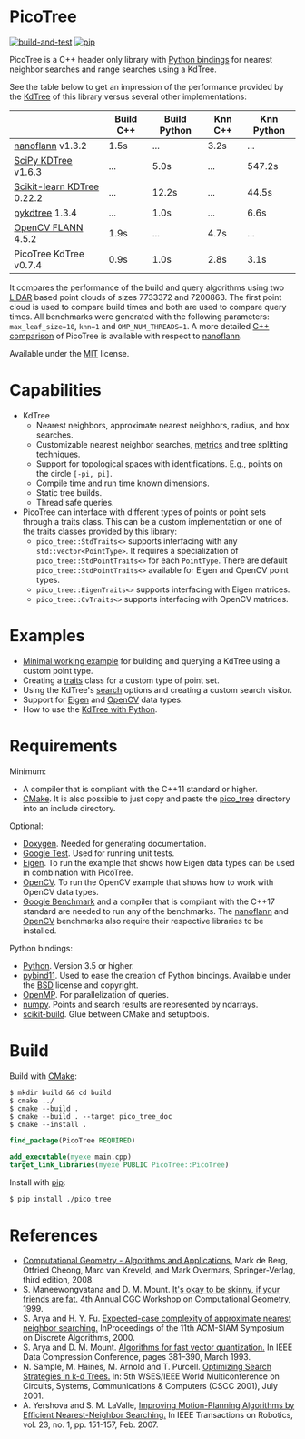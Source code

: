 # PicoTree

[![build-and-test](https://github.com/Jaybro/pico_tree/workflows/build-and-test/badge.svg)](https://github.com/Jaybro/pico_tree/actions?query=workflow%3Abuild-and-test) [![pip](https://github.com/Jaybro/pico_tree/workflows/pip/badge.svg)](https://github.com/Jaybro/pico_tree/actions?query=workflow%3Apip)

PicoTree is a C++ header only library with [Python bindings](https://github.com/pybind/pybind11) for nearest neighbor searches and range searches using a KdTree.

See the table below to get an impression of the performance provided by the [KdTree](https://en.wikipedia.org/wiki/K-d_tree) of this library versus several other implementations:

|                                     | Build C++ | Build Python  | Knn C++    | Knn Python  |
| ----------------------------------- | --------- | ------------- | ---------- | ----------- |
| [nanoflann][nano] v1.3.2            | 1.5s      | ...           | 3.2s       | ...         |
| [SciPy KDTree][spkd] v1.6.3         | ...       | 5.0s          | ...        | 547.2s      |
| [Scikit-learn KDTree][skkd] 0.22.2  | ...       | 12.2s         | ...        | 44.5s       |
| [pykdtree][pykd] 1.3.4              | ...       | 1.0s          | ...        | 6.6s        |
| [OpenCV FLANN][cvfn] 4.5.2          | 1.9s      | ...           | 4.7s       | ...         |
| PicoTree KdTree v0.7.4              | 0.9s      | 1.0s          | 2.8s       | 3.1s        |

It compares the performance of the build and query algorithms using two [LiDAR](./docs/benchmark.md) based point clouds of sizes 7733372 and 7200863. The first point cloud is used to compare build times and both are used to compare query times. All benchmarks were generated with the following parameters: `max_leaf_size=10`, `knn=1` and `OMP_NUM_THREADS=1`. A more detailed [C++ comparison](./docs/benchmark.md) of PicoTree is available with respect to [nanoflann][nano].

[nano]: https://github.com/jlblancoc/nanoflann
[spkd]: https://docs.scipy.org/doc/scipy/reference/generated/scipy.spatial.KDTree.html
[skkd]: https://scikit-learn.org/stable/modules/generated/sklearn.neighbors.KDTree.html
[pykd]: https://github.com/storpipfugl/pykdtree
[cvfn]: https://github.com/opencv/opencv

Available under the [MIT](https://en.wikipedia.org/wiki/MIT_License) license.

# Capabilities

* KdTree
  * Nearest neighbors, approximate nearest neighbors, radius, and box searches.
  * Customizable nearest neighbor searches, [metrics](https://en.wikipedia.org/wiki/Metric_(mathematics)) and tree splitting techniques.
  * Support for topological spaces with identifications. E.g., points on the circle `[-pi, pi]`.
  * Compile time and run time known dimensions.
  * Static tree builds.
  * Thread safe queries.
* PicoTree can interface with different types of points or point sets through a traits class. This can be a custom implementation or one of the traits classes provided by this library:
  * `pico_tree::StdTraits<>` supports interfacing with any `std::vector<PointType>`. It requires a specialization of `pico_tree::StdPointTraits<>` for each `PointType`. There are default `pico_tree::StdPointTraits<>` available for Eigen and OpenCV point types.
  * `pico_tree::EigenTraits<>` supports interfacing with Eigen matrices.
  * `pico_tree::CvTraits<>` supports interfacing with OpenCV matrices.

# Examples

* [Minimal working example](./examples/kd_tree/kd_tree_point_traits.cpp) for building and querying a KdTree using a custom point type.
* Creating a [traits](./examples/kd_tree/kd_tree_traits.cpp) class for a custom type of point set.
* Using the KdTree's [search](./examples/kd_tree/kd_tree_search.cpp) options and creating a custom search visitor.
* Support for [Eigen](./examples/eigen/eigen.cpp) and [OpenCV](./examples/opencv/opencv.cpp) data types.
* How to use the [KdTree with Python](./examples/python/kd_tree.py).

# Requirements

Minimum:

* A compiler that is compliant with the C++11 standard or higher.
* [CMake](https://cmake.org/). It is also possible to just copy and paste the [pico_tree](./src/pico_tree/) directory into an include directory.

Optional:

* [Doxygen](https://www.doxygen.nl). Needed for generating documentation.
* [Google Test](https://github.com/google/googletest). Used for running unit tests.
* [Eigen](http://eigen.tuxfamily.org). To run the example that shows how Eigen data types can be used in combination with PicoTree.
* [OpenCV](https://opencv.org/). To run the OpenCV example that shows how to work with OpenCV data types.
* [Google Benchmark](https://github.com/google/benchmark) and a compiler that is compliant with the C++17 standard are needed to run any of the benchmarks. The [nanoflann](https://github.com/jlblancoc/nanoflann) and [OpenCV](https://opencv.org/) benchmarks also require their respective libraries to be installed.

Python bindings:
* [Python](https://www.python.org/). Version 3.5 or higher.
* [pybind11](https://github.com/pybind/pybind11). Used to ease the creation of Python bindings. Available under the [BSD](https://github.com/pybind/pybind11/blob/master/LICENSE) license and copyright.
* [OpenMP](https://www.openmp.org/). For parallelization of queries.
* [numpy](https://numpy.org/). Points and search results are represented by ndarrays.
* [scikit-build](https://scikit-build.readthedocs.io/). Glue between CMake and setuptools.

# Build

Build with [CMake](https://cmake.org/):

```console
$ mkdir build && cd build
$ cmake ../
$ cmake --build .
$ cmake --build . --target pico_tree_doc
$ cmake --install .
```

```cmake
find_package(PicoTree REQUIRED)

add_executable(myexe main.cpp)
target_link_libraries(myexe PUBLIC PicoTree::PicoTree)
```

Install with [pip](https://pypi.org/project/pip/):

```console
$ pip install ./pico_tree
```

# References

* [Computational Geometry - Algorithms and Applications.](https://www.springer.com/gp/book/9783540779735) Mark de Berg, Otfried Cheong, Marc van Kreveld, and Mark Overmars, Springer-Verlag, third edition, 2008.
* S. Maneewongvatana and D. M. Mount. [It's okay to be skinny, if your friends are fat.](http://www.cs.umd.edu/~mount/Papers/cgc99-smpack.pdf) 4th Annual CGC Workshop on Computational Geometry, 1999.
* S. Arya and H. Y. Fu. [Expected-case complexity of approximate nearest neighbor searching.](https://www.cse.ust.hk/faculty/arya/pub/exp.pdf) InProceedings of the 11th ACM-SIAM Symposium on Discrete Algorithms, 2000.
* S. Arya and D. M. Mount. [Algorithms for fast vector quantization.](https://www.cs.umd.edu/~mount/Papers/DCC.pdf) In IEEE Data Compression Conference, pages 381–390, March 1993.
* N. Sample, M. Haines, M. Arnold and T. Purcell. [Optimizing Search Strategies in k-d Trees.](http://infolab.stanford.edu/~nsample/pubs/samplehaines.pdf) In: 5th WSES/IEEE World Multiconference on Circuits, Systems, Communications & Computers (CSCC 2001), July 2001.
* A. Yershova and S. M. LaValle, [Improving Motion-Planning Algorithms by Efficient Nearest-Neighbor Searching.](http://msl.cs.uiuc.edu/~lavalle/papers/YerLav06.pdf) In IEEE Transactions on Robotics, vol. 23, no. 1, pp. 151-157, Feb. 2007.
